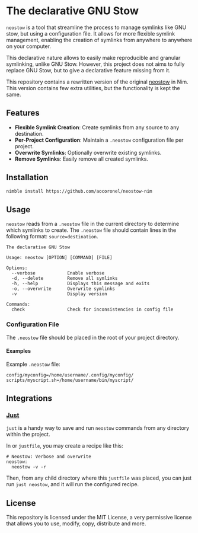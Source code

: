 # The declarative GNU Stow

`neostow` is a tool that streamline the process to manage symlinks like GNU stow, but using a configuration file. It allows for more flexible symlink management, enabling the creation of symlinks from anywhere to anywhere on your computer.

This declarative nature allows to easily make reproducible and granular symlinking, unlike GNU Stow. However, this project does not aims to fully replace GNU Stow, but to give a declarative feature missing from it.

This repository contains a rewritten version of the original [neostow](https://github.com/aocoronel/neostow-sh) in Nim. This version contains few extra utilities, but the functionality is kept the same.

## Features

- **Flexible Symlink Creation**: Create symlinks from any source to any destination.
- **Per-Project Configuration**: Maintain a `.neostow` configuration file per project.
- **Overwrite Symlinks**: Optionally overwrite existing symlinks.
- **Remove Symlinks**: Easily remove all created symlinks.

## Installation

```bash
nimble install https://github.com/aocoronel/neostow-nim
```

## Usage

`neostow` reads from a `.neostow` file in the current directory to determine which symlinks to create. The `.neostow` file should contain lines in the following format: `source=destination`.

```
The declarative GNU Stow

Usage: neostow [OPTION] [COMMAND] [FILE]

Options:
  --verbose            Enable verbose
  -d, --delete         Remove all symlinks
  -h, --help           Displays this message and exits
  -o, --overwrite      Overwrite symlinks
  -v                   Display version

Commands:
  check                Check for inconsistencies in config file
```

### Configuration File

The `.neostow` file should be placed in the root of your project directory.

#### Examples

Example `.neostow` file:

```
config/myconfig=/home/username/.config/myconfig/
scripts/myscript.sh=/home/username/bin/myscript/
```

## Integrations

### [Just](https://github.com/casey/just)

`just` is a handy way to save and run `neostow` commands from any directory within the project.

In or `justfile`, you may create a recipe like this:

```just
# Neostow: Verbose and overwrite
neostow:
  neostow -v -r
```

Then, from any child directory where this `justfile` was placed, you can just run `just neostow`, and it will run the configured recipe.

## License

This repository is licensed under the MIT License, a very permissive license that allows you to use, modify, copy, distribute and more.
